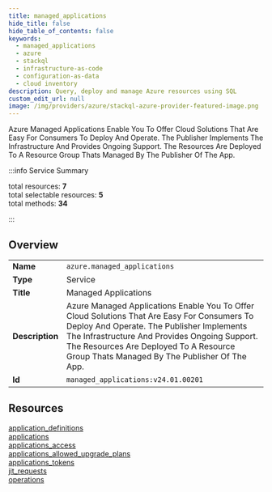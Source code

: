 ```yaml
---
title: managed_applications
hide_title: false
hide_table_of_contents: false
keywords:
  - managed_applications
  - azure
  - stackql
  - infrastructure-as-code
  - configuration-as-data
  - cloud inventory
description: Query, deploy and manage Azure resources using SQL
custom_edit_url: null
image: /img/providers/azure/stackql-azure-provider-featured-image.png
---
```

Azure Managed Applications Enable You To Offer Cloud Solutions That Are Easy For Consumers To Deploy And Operate. The Publisher Implements The Infrastructure And Provides Ongoing Support. The Resources Are Deployed To A Resource Group Thats Managed By The Publisher Of The App.  
    
:::info Service Summary

<div class="row">
<div class="providerDocColumn">
<span>total resources:&nbsp;<b>7</b></span><br />
<span>total selectable resources:&nbsp;<b>5</b></span><br />
<span>total methods:&nbsp;<b>34</b></span><br />
</div>
</div>

:::

## Overview
<table><tbody>
<tr><td><b>Name</b></td><td><code>azure.managed_applications</code></td></tr>
<tr><td><b>Type</b></td><td>Service</td></tr>
<tr><td><b>Title</b></td><td>Managed Applications</td></tr>
<tr><td><b>Description</b></td><td>Azure Managed Applications Enable You To Offer Cloud Solutions That Are Easy For Consumers To Deploy And Operate. The Publisher Implements The Infrastructure And Provides Ongoing Support. The Resources Are Deployed To A Resource Group Thats Managed By The Publisher Of The App.</td></tr>
<tr><td><b>Id</b></td><td><code>managed_applications:v24.01.00201</code></td></tr>
</tbody></table>

## Resources
<div class="row">
<div class="providerDocColumn">
<a href="/providers/azure/managed_applications/application_definitions/">application_definitions</a><br />
<a href="/providers/azure/managed_applications/applications/">applications</a><br />
<a href="/providers/azure/managed_applications/applications_access/">applications_access</a><br />
<a href="/providers/azure/managed_applications/applications_allowed_upgrade_plans/">applications_allowed_upgrade_plans</a><br />
</div>
<div class="providerDocColumn">
<a href="/providers/azure/managed_applications/applications_tokens/">applications_tokens</a><br />
<a href="/providers/azure/managed_applications/jit_requests/">jit_requests</a><br />
<a href="/providers/azure/managed_applications/operations/">operations</a><br />
</div>
</div>
